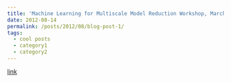 ```yaml
---
title: 'Machine Learning for Multiscale Model Reduction Workshop, March 27-29 2019'
date: 2012-08-14
permalink: /posts/2012/08/blog-post-1/
tags:
  - cool posts
  - category1
  - category2
---
```

[link](http://cmsa.fas.harvard.edu/machine-learning/)
